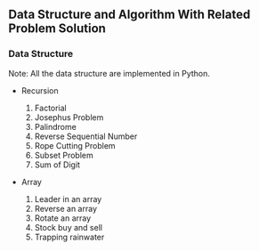 ## Data Structure and Algorithm With Related Problem Solution

### Data Structure

Note: All the data structure are implemented in Python.

- Recursion

  1. Factorial
  2. Josephus Problem
  3. Palindrome
  4. Reverse Sequential Number
  5. Rope Cutting Problem
  6. Subset Problem
  7. Sum of Digit

- Array
  1.  Leader in an array
  2.  Reverse an array
  3.  Rotate an array
  4.  Stock buy and sell
  5.  Trapping rainwater
